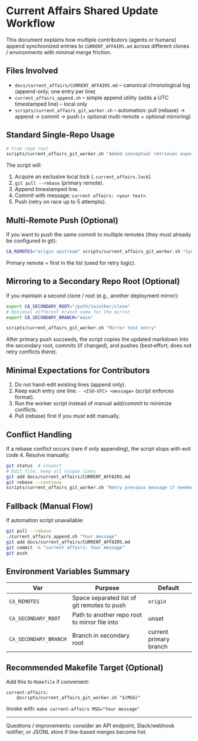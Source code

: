 # Current Affairs Shared Update Workflow

This document explains how multiple contributors (agents or humans) append synchronized entries to `CURRENT_AFFAIRS.md` across different clones / environments with minimal merge friction.

## Files Involved
- `docs/current_affairs/CURRENT_AFFAIRS.md`  – canonical chronological log (append-only; one entry per line)
- `current_affairs_append.sh` – simple append utility (adds a UTC timestamped line) – local only
- `scripts/current_affairs_git_worker.sh` – automation: pull (rebase) -> append -> commit -> push (+ optional multi-remote + optional mirroring)

## Standard Single-Repo Usage
```bash
# From repo root
scripts/current_affairs_git_worker.sh "Added conceptual retrieval experiment notes"
```
The script will:
1. Acquire an exclusive local lock (`.current_affairs.lock`).
2. `git pull --rebase` (primary remote).
3. Append timestamped line.
4. Commit with message: `current affairs: <your text>`.
5. Push (retry on race up to 5 attempts).

## Multi-Remote Push (Optional)
If you want to push the same commit to multiple remotes (they must already be configured in git):
```bash
CA_REMOTES="origin upstream" scripts/current_affairs_git_worker.sh "Syncing across forks"
```
Primary remote = first in the list (used for retry logic).

## Mirroring to a Secondary Repo Root (Optional)
If you maintain a second clone / root (e.g., another deployment mirror):
```bash
export CA_SECONDARY_ROOT="/path/to/other/clone"
# Optional different branch name for the mirror
export CA_SECONDARY_BRANCH="main"

scripts/current_affairs_git_worker.sh "Mirror test entry"
```
After primary push succeeds, the script copies the updated markdown into the secondary root, commits (if changed), and pushes (best‑effort; does not retry conflicts there).

## Minimal Expectations for Contributors
1. Do not hand-edit existing lines (append only).
2. Keep each entry one line: `- <ISO-UTC> <message>` (script enforces format).
3. Run the worker script instead of manual add/commit to minimize conflicts.
4. Pull (rebase) first if you *must* edit manually.

## Conflict Handling
If a rebase conflict occurs (rare if only appending), the script stops with exit code 4. Resolve manually:
```bash
git status  # inspect
# Edit file, keep all unique lines
git add docs/current_affairs/CURRENT_AFFAIRS.md
git rebase --continue
scripts/current_affairs_git_worker.sh "Retry previous message if needed"
```

## Fallback (Manual Flow)
If automation script unavailable:
```bash
git pull --rebase
./current_affairs_append.sh "Your message"
git add docs/current_affairs/CURRENT_AFFAIRS.md
git commit -m "current affairs: Your message"
git push
```

## Environment Variables Summary
| Var | Purpose | Default |
|-----|---------|---------|
| `CA_REMOTES` | Space separated list of git remotes to push | `origin` |
| `CA_SECONDARY_ROOT` | Path to another repo root to mirror file into | unset |
| `CA_SECONDARY_BRANCH` | Branch in secondary root | current primary branch |

## Recommended Makefile Target (Optional)
Add this to `Makefile` if convenient:
```
current-affairs:
	@scripts/current_affairs_git_worker.sh "$(MSG)"
```
Invoke with: `make current-affairs MSG="Your message"`

---
Questions / improvements: consider an API endpoint, Slack/webhook notifier, or JSONL store if line-based merges become hot.
